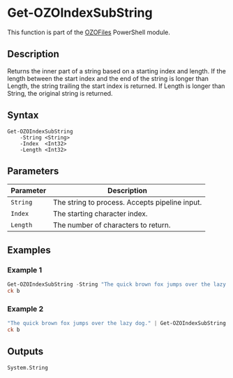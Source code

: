 # Get-OZOIndexSubString
This function is part of the [OZOFiles](..\README.md) PowerShell module.

## Description
Returns the inner part of a string based on a starting index and length. If the length between the start index and the end of the string is longer than Length, the string trailing the start index is returned. If Length is longer than String, the original string is returned.

## Syntax
```
Get-OZOIndexSubString
    -String <String>
    -Index  <Int32>
    -Length <Int32>
```

## Parameters
|Parameter|Description|
|---------|-----------|
|`String`|The string to process. Accepts pipeline input.|
|`Index`|The starting character index.|
|`Length`|The number of characters to return.|

## Examples
### Example 1
```powershell
Get-OZOIndexSubString -String "The quick brown fox jumps over the lazy dog." -Index 8 -Length 4
ck b
```
### Example 2
```powershell
"The quick brown fox jumps over the lazy dog." | Get-OZOIndexSubString -Index 8 -Length 4
ck b
```

## Outputs
`System.String`